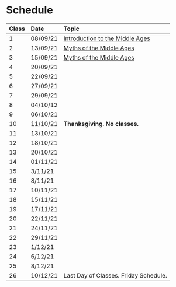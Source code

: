 # Schedule

| Class | Date | Topic |
| :--- | :--- | :--- |
| 1 | 08/09/21 | [Introduction to the Middle Ages](detailed-schedule.md#class-1-introduction) |
| 2 | 13/09/21 | [Myths of the Middle Ages](detailed-schedule.md#class-2-and-3-myths-of-the-middle-ages) |
| 3 | 15/09/21 | [Myths of the Middle Ages](detailed-schedule.md#class-2-and-3-myths-of-the-middle-ages) |
| 4 | 20/09/21 |  |
| 5 | 22/09/21 |  |
| 6 | 27/09/21 |  |
| 7 | 29/09/21 |  |
| 8 | 04/10/12 |  |
| 9 | 06/10/21 |  |
| 10 | 11/10/21 | **Thanksgiving. No classes.**  |
| 11 | 13/10/21 |  |
| 12 | 18/10/21 |  |
| 13 | 20/10/21 |  |
| 14 | 01/11/21 |  |
| 15 | 3/11/21 |  |
| 16 | 8/11/21 |  |
| 17 | 10/11/21 |  |
| 18 | 15/11/21 |  |
| 19 | 17/11/21 |  |
| 20 | 22/11/21 |  |
| 21 | 24/11/21 |  |
| 22 | 29/11/21 |  |
| 23 | 1/12/21 |  |
| 24 | 6/12/21 |  |
| 25 | 8/12/21 |  |
| 26 | 10/12/21 | Last Day of Classes. Friday Schedule.  |

